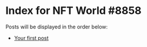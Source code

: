 # Index for NFT World #8858
Posts will be displayed in the order below:

- [Your first post](./001-first.md)

